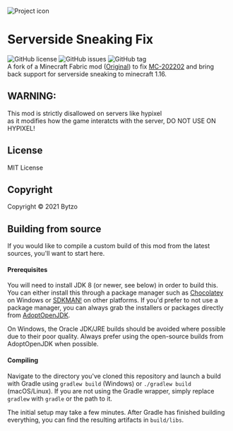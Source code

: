 ![Project icon](https://github.com/SUPERN00Bthefirst/Serverside-Sneaking/raw/main/src/main/assets/serversidesneaking/icon.png)
<br>
# Serverside Sneaking Fix
![GitHub license](https://img.shields.io/github/license/SUPERN00Bthefirst/Serverside-Sneaking.svg)
![GitHub issues](https://img.shields.io/github/issues/SUPERN00Bthefirst/Serverside-Sneaking.svg)
![GitHub tag](https://img.shields.io/github/tag/SUPERN00Bthefirst/Serverside-Sneaking.svg?include_prereleases)
<br>A fork of a Minecraft Fabric mod ([Original](https://github.com/bytzo/mc-202202)) to fix [MC-202202](https://bugs.mojang.com/browse/MC-202202) and bring back support for serverside sneaking to minecraft 1.16.

## WARNING: 
This mod is strictly disallowed on servers like hypixel<br> 
as it modifies how the game interatcts with the server, DO NOT USE ON HYPIXEL!


## License

MIT License

## Copyright

Copyright © 2021 Bytzo

## Building from source

If you would like to compile a custom build of this mod from the latest sources, you'll want
to start here.

#### Prerequisites

You will need to install JDK 8 (or newer, see below) in order to build this. You can either install this through
a package manager such as [Chocolatey](https://chocolatey.org/) on Windows or [SDKMAN!](https://sdkman.io/) on other
platforms. If you'd prefer to not use a package manager, you can always grab the installers or packages directly from
[AdoptOpenJDK](https://adoptopenjdk.net/).

On Windows, the Oracle JDK/JRE builds should be avoided where possible due to their poor quality. Always prefer using
the open-source builds from AdoptOpenJDK when possible.

#### Compiling

Navigate to the directory you've cloned this repository and launch a build with Gradle using `gradlew build` (Windows)
or `./gradlew build` (macOS/Linux). If you are not using the Gradle wrapper, simply replace `gradlew` with `gradle`
or the path to it.

The initial setup may take a few minutes. After Gradle has finished building everything, you can find the resulting
artifacts in `build/libs`.
